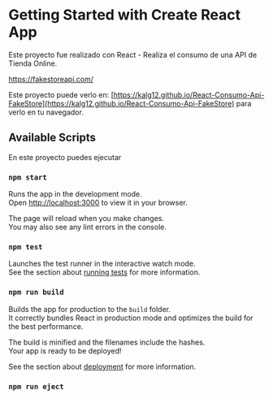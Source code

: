 # Getting Started with Create React App

Este proyecto fue realizado con React - Realiza el consumo de una API de Tienda Online.

https://fakestoreapi.com/

Este proyecto puede verlo en:  [https://kalg12.github.io/React-Consumo-Api-FakeStore](https://kalg12.github.io/React-Consumo-Api-FakeStore) para verlo en tu navegador.

## Available Scripts

En este proyecto puedes ejecutar

### `npm start`

Runs the app in the development mode.\
Open [http://localhost:3000](http://localhost:3000) to view it in your browser.

The page will reload when you make changes.\
You may also see any lint errors in the console.

### `npm test`

Launches the test runner in the interactive watch mode.\
See the section about [running tests](https://facebook.github.io/create-react-app/docs/running-tests) for more information.

### `npm run build`

Builds the app for production to the `build` folder.\
It correctly bundles React in production mode and optimizes the build for the best performance.

The build is minified and the filenames include the hashes.\
Your app is ready to be deployed!

See the section about [deployment](https://facebook.github.io/create-react-app/docs/deployment) for more information.

### `npm run eject`